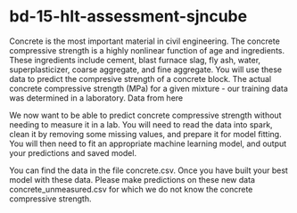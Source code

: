 # bd-15-hlt-assessment-sjncube

Concrete is the most important material in civil engineering. The concrete compressive strength is a highly nonlinear function of age and ingredients. These ingredients include cement, blast furnace slag, fly ash, water, superplasticizer, coarse aggregate, and fine aggregate. You will use these data to predict the compresive strength of a concrete block. The actual concrete compressive strength (MPa) for a given mixture - our training data was determined in a laboratory. Data from here

We now want to be able to predict concrete compressive strength without needing to measure it in a lab. You will need to read the data into spark, clean it by removing some missing values, and prepare it for model fitting. You will then need to fit an appropriate machine learning model, and output your predictions and saved model.

You can find the data in the file concrete.csv. Once you have built your best model with these data. Please make predictions on these new data concrete_unmeasured.csv for which we do not know the concrete compressive strength.
